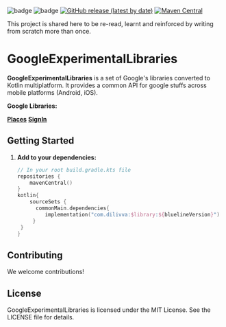 
![badge](https://camo.githubusercontent.com/8ce65a3be14c94be47bceb832f55e376253dde249232136976baacb38b85438c/687474703a2f2f696d672e736869656c64732e696f2f62616467652f706c6174666f726d2d616e64726f69642d3645444238442e7376673f7374796c653d666c6174)
![badge](https://camo.githubusercontent.com/549a60a8c72c6b9ad3229b3d45dbf8cbd0f2bc9493b95463b2004b3546a36923/687474703a2f2f696d672e736869656c64732e696f2f62616467652f706c6174666f726d2d696f732d4344434443442e7376673f7374796c653d666c6174)
[![GitHub release (latest by date)](https://img.shields.io/github/v/release/Dilivva/GoogleExperimentalLibraries)](https://github.com/Dilivva/GoogleExperimentalLibraries/releases)
[![Maven Central](https://maven-badges.herokuapp.com/maven-central/com.dilivva/google-places/badge.svg)](https://maven-badges.herokuapp.com/maven-central/com.dilivva/google-places)

This project is shared here to be re-read, learnt and reinforced by writing from scratch more than once.
# GoogleExperimentalLibraries

**GoogleExperimentalLibraries** is a set of Google's libraries converted to Kotlin multiplatform. It provides a common API for google stuffs across mobile platforms (Android, iOS).

**Google Libraries:**

[**Places**](https://github.com/Dilivva/GoogleExperimentalLibraries/tree/master/places)
[**SignIn**](https://github.com/Dilivva/GoogleExperimentalLibraries/tree/master/signin)


## Getting Started

1. **Add to your dependencies:**

   ```kotlin
   // In your root build.gradle.kts file
   repositories {
       mavenCentral()
   }
   kotlin{
       sourceSets {
         commonMain.dependencies{
            implementation("com.dilivva:$library:${bluelineVersion}")
        } 
    }
   }
   ```

## Contributing

We welcome contributions!

## License

GoogleExperimentalLibraries is licensed under the MIT License. See the LICENSE file for details.
